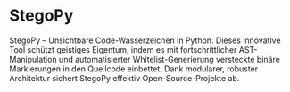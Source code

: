 # StegoPy
StegoPy – Unsichtbare Code-Wasserzeichen in Python. Dieses innovative Tool schützt geistiges Eigentum, indem es mit fortschrittlicher AST-Manipulation und automatisierter Whitelist-Generierung versteckte binäre Markierungen in den Quellcode einbettet. Dank modularer, robuster Architektur sichert StegoPy effektiv Open-Source-Projekte ab. 
